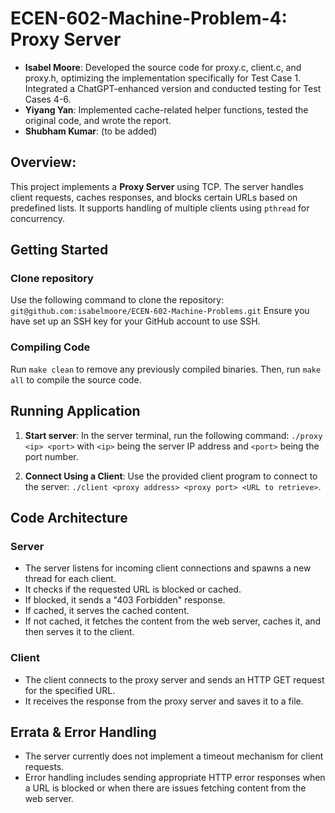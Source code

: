 # ECEN-602-Machine-Problem-4: Proxy Server

- **Isabel Moore**: Developed the source code for proxy.c, client.c, and proxy.h, optimizing the implementation specifically for Test Case 1. Integrated a ChatGPT-enhanced version and conducted testing for Test Cases 4-6.
- **Yiyang Yan**: Implemented cache-related helper functions, tested the original code, and wrote the report.
- **Shubham Kumar**: (to be added)

## Overview:
This project implements a **Proxy Server** using TCP. The server handles client requests, caches responses, and blocks certain URLs based on predefined lists. It supports handling of multiple clients using `pthread` for concurrency.

## Getting Started
### Clone repository
Use the following command to clone the repository: `git@github.com:isabelmoore/ECEN-602-Machine-Problems.git`
Ensure you have set up an SSH key for your GitHub account to use SSH. 

### Compiling Code
Run `make clean` to remove any previously compiled binaries.
Then, run `make all` to compile the source code.

## Running Application
1. **Start server**:
In the server terminal, run the following command: `./proxy <ip> <port>` with `<ip>` being the server IP address and `<port>` being the port number.

2. **Connect Using a Client**:
Use the provided client program to connect to the server: `./client <proxy address> <proxy port> <URL to retrieve>`.

## Code Architecture
### Server
- The server listens for incoming client connections and spawns a new thread for each client.
- It checks if the requested URL is blocked or cached.
- If blocked, it sends a "403 Forbidden" response.
- If cached, it serves the cached content.
- If not cached, it fetches the content from the web server, caches it, and then serves it to the client.

### Client
- The client connects to the proxy server and sends an HTTP GET request for the specified URL.
- It receives the response from the proxy server and saves it to a file.

## Errata & Error Handling
- The server currently does not implement a timeout mechanism for client requests.
- Error handling includes sending appropriate HTTP error responses when a URL is blocked or when there are issues fetching content from the web server.
